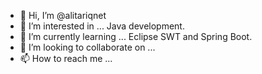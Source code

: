 - 👋 Hi, I’m @alitariqnet
- 👀 I’m interested in ... Java development.
- 🌱 I’m currently learning ... Eclipse SWT and Spring Boot.
- 💞️ I’m looking to collaborate on ...
- 📫 How to reach me ...

<!---
alitariqnet/alitariqnet is a ✨ special ✨ repository because its `README.md` (this file) appears on your GitHub profile.
You can click the Preview link to take a look at your changes.
--->

